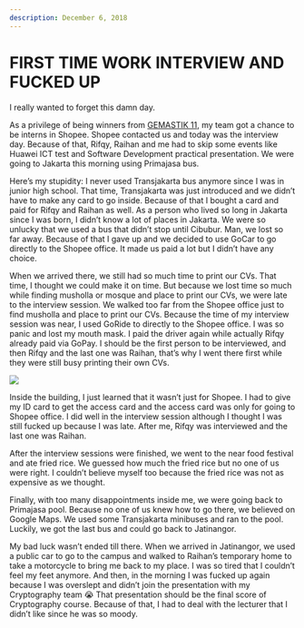 ```yaml
---
description: December 6, 2018
---
```


# FIRST TIME WORK INTERVIEW AND FUCKED UP

I really wanted to forget this damn day.

As a privilege of being winners from [GEMASTIK 11](../11/gemastik-11.md), my team got a chance to be interns in Shopee. Shopee contacted us and today was the interview day. Because of that, Rifqy, Raihan and me had to skip some events like Huawei ICT test and Software Development practical presentation. We were going to Jakarta this morning using Primajasa bus.

Here’s my stupidity: I never used Transjakarta bus anymore since I was in junior high school. That time, Transjakarta was just introduced and we didn’t have to make any card to go inside. Because of that I bought a card and paid for Rifqy and Raihan as well. As a person who lived so long in Jakarta since I was born, I didn’t know a lot of places in Jakarta. We were so unlucky that we used a bus that didn’t stop until Cibubur. Man, we lost so far away. Because of that I gave up and we decided to use GoCar to go directly to the Shopee office. It made us paid a lot but I didn’t have any choice.

When we arrived there, we still had so much time to print our CVs. That time, I thought we could make it on time. But because we lost time so much while finding musholla or mosque and place to print our CVs, we were late to the interview session. We walked too far from the Shopee office just to find musholla and place to print our CVs. Because the time of my interview session was near, I used GoRide to directly to the Shopee office. I was so panic and lost my mouth mask. I paid the driver again while actually Rifqy already paid via GoPay. I should be the first person to be interviewed, and then Rifqy and the last one was Raihan, that’s why I went there first while they were still busy printing their own CVs.

![](<../../.gitbook/assets/unpad blog\_191231\_0069.jpg>)

Inside the building, I just learned that it wasn’t just for Shopee. I had to give my ID card to get the access card and the access card was only for going to Shopee office. I did well in the interview session although I thought I was still fucked up because I was late. After me, Rifqy was interviewed and the last one was Raihan.

After the interview sessions were finished, we went to the near food festival and ate fried rice. We guessed how much the fried rice but no one of us were right. I couldn’t believe myself too because the fried rice was not as expensive as we thought.

Finally, with too many disappointments inside me, we were going back to Primajasa pool. Because no one of us knew how to go there, we believed on Google Maps. We used some Transjakarta minibuses and ran to the pool. Luckily, we got the last bus and could go back to Jatinangor.

My bad luck wasn’t ended till there. When we arrived in Jatinangor, we used a public car to go to the campus and walked to Raihan’s temporary home to take a motorcycle to bring me back to my place. I was so tired that I couldn’t feel my feet anymore. And then, in the morning I was fucked up again because I was overslept and didn’t join the presentation with my Cryptography team 😭 That presentation should be the final score of Cryptography course. Because of that, I had to deal with the lecturer that I didn’t like since he was so moody.

